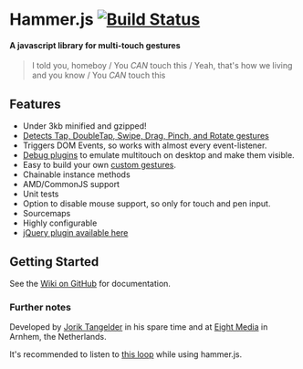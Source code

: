 # Hammer.js [![Build Status](https://travis-ci.org/EightMedia/hammer.js.svg?branch=master)](https://travis-ci.org/EightMedia/hammer.js/)

#### A javascript library for multi-touch gestures

> I told you, homeboy /
> You *CAN* touch this /
> Yeah, that's how we living and you know /
> You *CAN* touch this

## Features
- Under 3kb minified and gzipped!
- [Detects Tap, DoubleTap, Swipe, Drag, Pinch, and Rotate gestures](http://rawgithub.com/EightMedia/hammer.js/master/tests/manual/events.html)
- Triggers DOM Events, so works with almost every event-listener.
- [Debug plugins](/plugins) to emulate multitouch on desktop and make them visible.
- Easy to build your own [custom gestures](/src/gestures/README.md).
- Chainable instance methods
- AMD/CommonJS support
- Unit tests
- Option to disable mouse support, so only for touch and pen input.
- Sourcemaps
- Highly configurable
- [jQuery plugin available here](https://github.com/EightMedia/jquery.hammer.js)

## Getting Started
See the [Wiki on GitHub](https://github.com/EightMedia/hammer.js/wiki) for documentation.

### Further notes
Developed by [Jorik Tangelder](http://twitter.com/jorikdelaporik) in his spare time and at [Eight Media](http://www.eight.nl/) in Arnhem, the Netherlands.

It's recommended to listen to [this loop](http://soundcloud.com/eightmedia/hammerhammerhammer) while using hammer.js.
